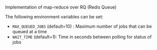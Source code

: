 Implementation of map-reduce over RQ (Redis Queue)

The following environment variables can be set:
* `MAX_QUEUED_JOBS` (default=10) : Maximum number of jobs that can be queued at a time
* `WAIT_TIME` (default=1): Time in seconds between polling for status of jobs

